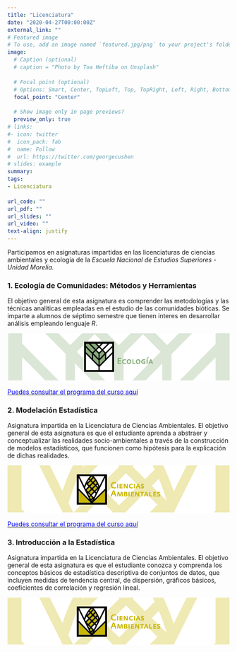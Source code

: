 ```yaml
---
title: "Licenciatura"
date: "2020-04-27T00:00:00Z"
external_link: ""
# Featured image
# To use, add an image named `featured.jpg/png` to your project's folder. 
image: 
  # Caption (optional)
  # caption = "Photo by Toa Heftiba on Unsplash"

  # Focal point (optional)
  # Options: Smart, Center, TopLeft, Top, TopRight, Left, Right, BottomLeft, Bottom, BottomRight
  focal_point: "Center"

  # Show image only in page previews?
  preview_only: true
# links:
#- icon: twitter
#  icon_pack: fab
#  name: Follow
#  url: https://twitter.com/georgecushen
# slides: example
summary: 
tags:
- Licenciatura

url_code: ""
url_pdf: ""
url_slides: ""
url_video: ""
text-align: justify
---
```


Participamos en asignaturas impartidas en las licenciaturas de ciencias ambientales y ecología de la *Escuela Nacional de Estudios Superiores - Unidad Morelia.*

### 1. Ecología de Comunidades: Métodos y Herramientas

El objetivo general de esta asignatura es comprender las metodologías y las técnicas analíticas empleadas en el estudio de las
comunidades bióticas. Se imparte a alumnos de séptimo semestre que tienen interes en desarrollar análisis empleando lenguaje *R*.

 ![](ecologia.jpg)

[<span style="color:blue">Puedes consultar el programa del curso aquí</span>](http://www.ecologia.enesmorelia.unam.mx/pdf/66.pdf)

### 2. Modelación Estadística

Asignatura impartida en la Licenciatura de Ciencias Ambientales. El objetivo general de esta asignatura es que el estudiante aprenda a 
abstraer y conceptualizar las realidades socio-ambientales a través de la construcción de modelos estadísticos, que funcionen como 
hipótesis para la explicación de dichas realidades.

 ![](ambientales.jpg)

[<span style="color:blue">Puedes consultar el programa del curso aquí</span>](ProgramaModelaciónEstadística.pdf)

### 3. Introducción a la Estadística

Asignatura impartida en la Licenciatura de Ciencias Ambientales. El objetivo general de esta asignatura es que el estudiante conozca y comprenda los conceptos básicos de estadística 
descriptiva de conjuntos de datos, que incluyen medidas de tendencia central, de dispersión, gráficos básicos, coeficientes de correlación y regresión lineal. 

 ![](ambientales.jpg)
